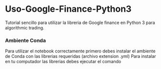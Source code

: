 # Uso-Google-Finance-Python3
Tutorial sencillo para utilizar la libreria de Google finance en Python 3 para algorithmic trading.
### Ambiente Conda
Para utilizar el notebook correctamente primero debes instalar el ambiente de Conda con las librerias requeridas (archivo extension .yml)
Para instalar en tu computador las librerias debes ejecutar el comando
``` conda env create -f xtrading_tut1.yml

